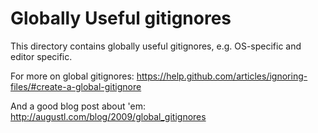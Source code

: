 # Globally Useful gitignores

This directory contains globally useful gitignores,
e.g. OS-specific and editor specific.

For more on global gitignores:
<https://help.github.com/articles/ignoring-files/#create-a-global-gitignore>

And a good blog post about 'em:
<http://augustl.com/blog/2009/global_gitignores>
